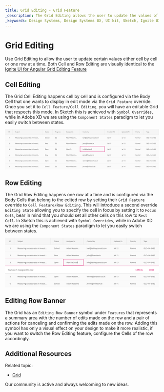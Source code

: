 ```yaml
---
title: Grid Editing - Grid Feature
_description: The Grid Editing allows the user to update the values of the records displayed in the Grid.
_keywords: Design Systems, Design Systems UX, UI kit, Sketch, Ignite UI for Angular, Sketch to Angular, Sketch to Angular, Angular, Angular Design System, Export code from Sketch, Design Kits for Angular, Sketch HTML, Sketch to HTML, Sketch UI kits
---
```


# Grid Editing

Use Grid Editing to allow the user to update certain values either cell by cell or one row at a time. Both Cell and Row Editing are visually identical to the [Ignite UI for Angular Grid Editing Feature](https://www.infragistics.com/products/ignite-ui-angular/angular/components/grid/editing.html)

## Cell Editing

The Grid Cell Editing happens cell by cell and is configured via the Body Cell that one wants to display in edit mode via the `Grid Feature` override. Once you set it to `Cell Feature/Cell Editing`, you will have an editable Grid that respects this mode. In Sketch this is achieved with `Symbol Overrides`, while in Adobe XD we are using the `Component States` paradigm to let you easily switch between states.

<img class="responsive-img" src="../images/grid_cell_edit.png" srcset="../images/grid_cell_edit@2x.png 2x" />

## Row Editing

The Grid Row Editing happens one row at a time and is configured via the Body Cells that belong to the edited row by setting their `Grid Feature` override to `Cell Feature/Row Editing`. This will introduce a second override `Editing State` allowing you to specify the cell in focus by setting it to `Focus Cell`, bear in mind that you should set all other cells on this row to `Rest Cell`. In Sketch this is achieved with `Symbol Overrides`, while in Adobe XD we are using the `Component States` paradigm to let you easily switch between states.

<img class="responsive-img" src="../images/grid_row_edit.png" srcset="../images/grid_row_edit@2x.png 2x" />

## Editing Row Banner

The Grid has an `Editing Row Banner` symbol under `Features` that represents a summary area with the number of edits made on the row and a pair of actions for canceling and confirming the edits made on the row. Adding this symbol has only a visual effect on your design to make it more realistic, if you want to switch the Row Editing feature, configure the Cells of the row accordingly.

## Additional Resources

Related topic:

- [Grid](grid.md)
  <div class="divider--half"></div>

Our community is active and always welcoming to new ideas.
